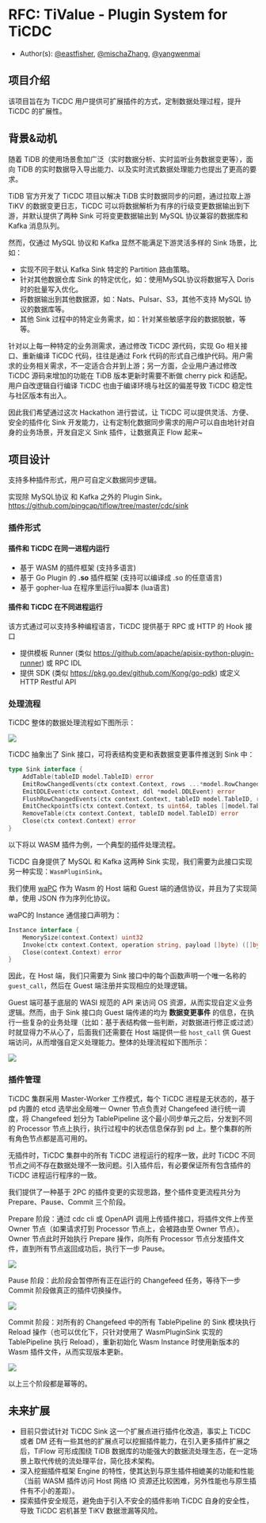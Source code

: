 # RFC: TiValue - Plugin System for TiCDC

- Author(s): [@eastfisher](https://github.com/eastfisher), [@mischaZhang](https://github.com/mischaZhang), [@yangwenmai](https://github.com/yangwenmai)

## 项目介绍

该项目旨在为 TiCDC 用户提供可扩展插件的方式，定制数据处理过程，提升 TiCDC 的扩展性。

## 背景&动机

随着 TiDB 的使用场景愈加广泛（实时数据分析、实时监听业务数据变更等），面向 TiDB 的实时数据导入导出能力、以及实时流式数据处理能力也提出了更高的要求。

TiDB 官方开发了 TiCDC 项目以解决 TiDB 实时数据同步的问题，通过拉取上游 TiKV 的数据变更日志，TiCDC 可以将数据解析为有序的行级变更数据输出到下游，并默认提供了两种 Sink 可将变更数据输出到 MySQL 协议兼容的数据库和 Kafka 消息队列。

然而，仅通过 MySQL 协议和 Kafka 显然不能满足下游灵活多样的 Sink 场景，比如：

- 实现不同于默认 Kafka Sink 特定的 Partition 路由策略。
- 针对其他数据仓库 Sink 的特定优化，如：使用MySQL协议将数据写入 Doris 时的批量写入优化。
- 将数据输出到其他数据源，如：Nats、Pulsar、S3，其他不支持 MySQL 协议的数据库等。
- 其他 Sink 过程中的特定业务需求，如：针对某些敏感字段的数据脱敏，等等。

针对以上每一种特定的业务测需求，通过修改 TiCDC 源代码，实现 Go 相关接口、重新编译 TiCDC 代码，往往是通过 Fork 代码的形式自己维护代码。用户需求的业务相关需求，不一定适合合并到上游；另一方面，企业用户通过修改 TiCDC 源码来增加的功能在 TiDB 版本更新时需要不断做 cherry pick 和适配。用户自改逻辑自行编译 TiCDC 也由于编译环境与社区的偏差导致 TiCDC 稳定性与社区版本有出入。

因此我们希望通过这次 Hackathon 进行尝试，让 TiCDC 可以提供灵活、方便、安全的插件化 Sink 开发能力，让有定制化数据同步需求的用户可以自由地针对自身的业务场景，开发自定义 Sink 插件，让数据真正 Flow 起来~

## 项目设计

支持多种插件形式，用户可自定义数据同步逻辑。

实现除 MySQL协议 和 Kafka 之外的 Plugin Sink。https://github.com/pingcap/tiflow/tree/master/cdc/sink

### 插件形式

#### 插件和 TiCDC 在同一进程内运行

- 基于 WASM 的插件框架 (支持多语言)
- 基于 Go Plugin 的 **.so** 插件框架 (支持可以编译成 .so 的任意语言)
- 基于 gopher-lua 在程序里运行lua脚本 (lua语言)

#### 插件和 TiCDC 在不同进程运行

该方式通过可以支持多种编程语言，TiCDC 提供基于 RPC 或 HTTP 的 Hook 接口

- 提供模板 Runner (类似 https://github.com/apache/apisix-python-plugin-runner) 或 RPC IDL
- 提供 SDK (类似 https://pkg.go.dev/github.com/Kong/go-pdk) 或定义 HTTP Restful API

### 处理流程

TiCDC 整体的数据处理流程如下图所示：

<img src="https://github.com/eastfisher/tivalve/blob/main/docs/assets/architecture.png">

TiCDC 抽象出了 Sink 接口，可将表结构变更和表数据变更事件推送到 Sink 中：

```go
type Sink interface {
    AddTable(tableID model.TableID) error
    EmitRowChangedEvents(ctx context.Context, rows ...*model.RowChangedEvent) error
    EmitDDLEvent(ctx context.Context, ddl *model.DDLEvent) error
    FlushRowChangedEvents(ctx context.Context, tableID model.TableID, resolved model.ResolvedTs) (model.ResolvedTs, error)
    EmitCheckpointTs(ctx context.Context, ts uint64, tables []model.TableName) error
    RemoveTable(ctx context.Context, tableID model.TableID) error
    Close(ctx context.Context) error
}
```

以下将以 WASM 插件为例，一个典型的插件处理流程。

TiCDC 自身提供了 MySQL 和 Kafka 这两种 Sink 实现，我们需要为此接口实现另一种实现：`WasmPluginSink`。

我们使用 [waPC](https://wapc.io/) 作为 Wasm 的 Host 端和 Guest 端的通信协议，并且为了实现简单，使用 JSON 作为序列化协议。

waPC的 Instance 通信接口声明为：

```go
Instance interface {
    MemorySize(context.Context) uint32
    Invoke(ctx context.Context, operation string, payload []byte) ([]byte, error)
    Close(context.Context) error
}
```

因此，在 Host 端，我们只需要为 Sink 接口中的每个函数声明一个唯一名称的 `guest_call`，然后在 Guest 端注册并实现相应的处理逻辑。

Guest 端可基于底层的 WASI 规范的 API 来访问 OS 资源，从而实现自定义业务逻辑。然而，由于 Sink 接口向 Guest 端传递的均为 **数据变更事件** 的信息，在执行一些复杂的业务处理（比如：基于表结构做一些判断，对数据进行修正或过滤）时就显得力不从心了，后面我们还需要在 Host 端提供一些 `host_call` 供 Guest 端访问，从而增强自定义处理能力。整体的处理流程如下图所示：

<img src="https://github.com/eastfisher/tivalve/raw/main/docs/assets/wasm_arch.png">

### 插件管理

TiCDC 集群采用 Master-Worker 工作模式，每个 TiCDC 进程是无状态的，基于 pd 内置的 etcd 选举出全局唯一 Owner 节点负责对 Changefeed 进行统一调度，将 Changefeed 划分为 TablePipeline 这个最小同步单元之后，分发到不同的 Processor 节点上执行，执行过程中的状态信息保存到 pd 上。整个集群的所有角色节点都是高可用的。

无插件时，TiCDC 集群中的所有 TiCDC 进程运行的程序一致，此时 TiCDC 不同节点之间不存在数据处理不一致问题。引入插件后，有必要保证所有包含插件的 TiCDC 进程运行程序的一致。

我们提供了一种基于 2PC 的插件变更的实现思路，整个插件变更流程共分为 Prepare、Pause、Commit 三个阶段。

Prepare 阶段：通过 cdc cli 或 OpenAPI 调用上传插件接口，将插件文件上传至 Owner 节点（如果请求打到 Processor 节点上，会被路由至 Owner 节点）。Owner 节点此时开始执行 Prepare 操作，向所有 Processor 节点分发插件文件，直到所有节点返回成功后，执行下一步 Pause。

<img src="https://github.com/eastfisher/tivalve/raw/main/docs/assets/plugin_prepare.png">

Pause 阶段：此阶段会暂停所有正在运行的 Changefeed 任务，等待下一步 Commit 阶段做真正的插件切换操作。

<img src="https://github.com/eastfisher/tivalve/blob/main/docs/assets/plugin_pause.png">

Commit 阶段：对所有的 Changefeed 中的所有 TablePipeline 的 Sink 模块执行 Reload 操作（也可以优化下，只针对使用了 WasmPluginSink 实现的 TablePipeline 执行 Reload），重新初始化 Wasm Instance 时使用新版本的 Wasm 插件文件，从而实现版本更新。

<img src="https://github.com/eastfisher/tivalve/blob/main/docs/assets/plugin_commit.png">

以上三个阶段都是幂等的。

## 未来扩展

- 目前只尝试针对 TiCDC Sink 这一个扩展点进行插件化改造，事实上 TiCDC 或者 DM 还有一些其他的扩展点可以挖掘插件能力，在引入更多插件扩展之后，TiFlow 可形成围绕 TiDB 数据库的功能强大的数据流处理生态，在一定场景上取代传统的流处理平台，简化技术架构。
- 深入挖掘插件框架 Engine 的特性，使其达到与原生插件相媲美的功能和性能（当前 WASM 插件访问 Host 网络 IO 资源还比较困难，另外性能也与原生插件有不小的差距）。
- 探索插件安全规范，避免由于引入不安全的插件影响 TiCDC 自身的安全性，导致 TiCDC 宕机甚至 TiKV 数据泄漏等风险。
